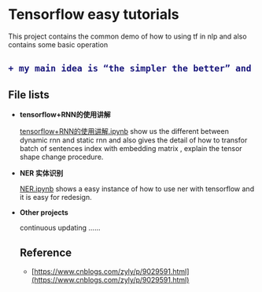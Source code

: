 Tensorflow easy tutorials
=========================


This project contains the common demo of how to using tf  in nlp and also contains some basic operation
<h2>
    
```diff
+ my main idea is “the simpler the better” and everyone can understand.

```

</h2>

## File lists

- **tensorflow+RNN的使用讲解**
    
    [tensorflow+RNN的使用讲解.ipynb](https://github.com/Springzhen/tensorflow-easy-tutorial/blob/master/tensorflow%2BRNN%E7%9A%84%E4%BD%BF%E7%94%A8%E8%AE%B2%E8%A7%A3.ipynb) show us the different between dynamic rnn and static rnn and also gives the detail of  how to transfor batch of sentences index with embedding matrix , explain the tensor shape change procedure. 
  
- **NER 实体识别**
    
    [NER.ipynb](https://github.com/Springzhen/tensorflow-easy-tutorial/blob/master/NER.ipynb) shows a easy instance of how to use ner with tensorflow and it is easy for redesign. 


- **Other projects**
    
    continuous updating ......
    
    
  
  ## Reference
  
  - [https://www.cnblogs.com/zyly/p/9029591.html](https://www.cnblogs.com/zyly/p/9029591.html)
